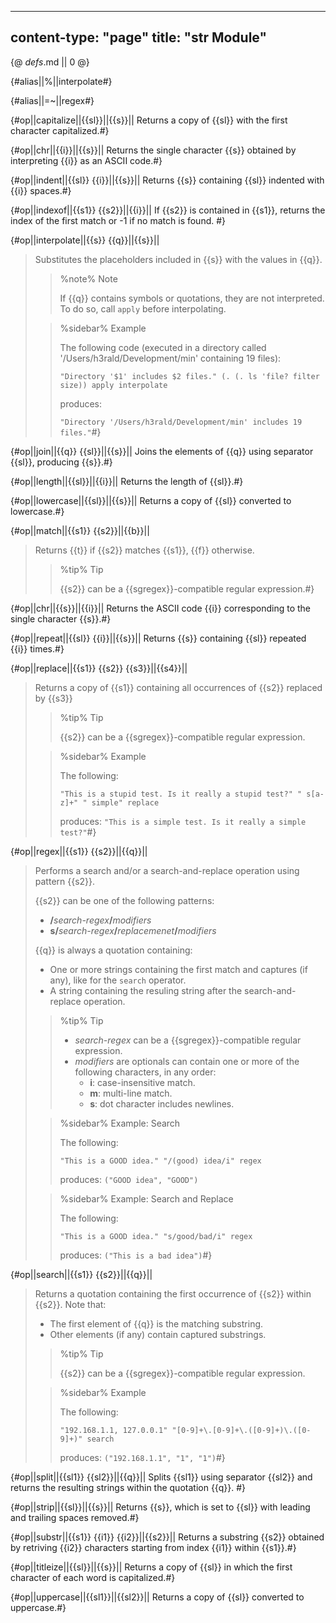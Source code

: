 -----
content-type: "page"
title: "str Module"
-----
{@ _defs_.md || 0 @}

{#alias||%||interpolate#}

{#alias||=~||regex#}

{#op||capitalize||{{sl}}||{{s}}||
Returns a copy of {{sl}} with the first character capitalized.#}

{#op||chr||{{i}}||{{s}}||
Returns the single character {{s}} obtained by interpreting {{i}} as an ASCII code.#}

{#op||indent||{{sl}} {{i}}||{{s}}||
Returns {{s}} containing {{sl}} indented with {{i}} spaces.#}

{#op||indexof||{{s1}} {{s2}}||{{i}}||
If {{s2}} is contained in {{s1}}, returns the index of the first match or -1 if no match is found. #}

{#op||interpolate||{{s}} {{q}}||{{s}}||
> Substitutes the placeholders included in {{s}} with the values in {{q}}.
> > %note%
> > Note
> > 
> > If {{q}} contains symbols or quotations, they are not interpreted. To do so, call `apply` before interpolating. 
> 
> > %sidebar%
> > Example
> >  
> > The following code (executed in a directory called '/Users/h3rald/Development/min' containing 19 files):
> > 
> > `"Directory '$1' includes $2 files." (. (. ls 'file? filter size)) apply interpolate`
> > 
> > produces:
> > 
> > `"Directory '/Users/h3rald/Development/min' includes 19 files."`#}

{#op||join||{{q}} {{sl}}||{{s}}||
Joins the elements of {{q}} using separator {{sl}}, producing {{s}}.#}

{#op||length||{{sl}}||{{i}}||
Returns the length of {{sl}}.#}

{#op||lowercase||{{sl}}||{{s}}||
Returns a copy of {{sl}} converted to lowercase.#}

{#op||match||{{s1}} {{s2}}||{{b}}||
> Returns {{t}} if {{s2}} matches {{s1}}, {{f}} otherwise.
> > %tip%
> > Tip
> > 
> > {{s2}} can be a {{sgregex}}-compatible regular expression.#}

{#op||chr||{{s}}||{{i}}||
Returns the ASCII code {{i}} corresponding to the single character {{s}}.#}

{#op||repeat||{{sl}} {{i}}||{{s}}||
Returns {{s}} containing {{sl}} repeated {{i}} times.#}

{#op||replace||{{s1}} {{s2}} {{s3}}||{{s4}}||
> Returns a copy of {{s1}} containing all occurrences of {{s2}} replaced by {{s3}}
> > %tip%
> > Tip
> > 
> > {{s2}} can be a {{sgregex}}-compatible regular expression.
> 
> > %sidebar%
> > Example
> > 
> > The following:
> > 
> > `"This is a stupid test. Is it really a stupid test?" " s[a-z]+" " simple" replace`
> > 
> > produces: `"This is a simple test. Is it really a simple test?"`#}

{#op||regex||{{s1}} {{s2}}||{{q}}||
> Performs a search and/or a search-and-replace operation using pattern {{s2}}.
> 
> {{s2}} can be one of the following patterns:
> 
>   * **/**_search-regex_**/**_modifiers_
>   * **s/**_search-regex_**/**_replacemenet_**/**_modifiers_
> 
> {{q}} is always a quotation containing:
> 
>   * One or more strings containing the first match and captures (if any), like for the `search` operator.
>   * A string containing the resuling string after the search-and-replace operation.
> 
> > %tip%
> > Tip
> > 
> > * _search-regex_ can be a {{sgregex}}-compatible regular expression.
> > * _modifiers_ are optionals can contain one or more of the following characters, in any order:
> >   * **i**: case-insensitive match.
> >   * **m**: multi-line match.
> >   * **s**: dot character includes newlines.
> 
> > %sidebar%
> > Example: Search
> > 
> > The following:
> > 
> > `"This is a GOOD idea." "/(good) idea/i" regex`
> > 
> > produces: `("GOOD idea", "GOOD")`
> 
> > %sidebar%
> > Example: Search and Replace
> > 
> > The following:
> > 
> > `"This is a GOOD idea." "s/good/bad/i" regex`
> > 
> > produces: `("This is a bad idea")`#}

{#op||search||{{s1}} {{s2}}||{{q}}||
> Returns a quotation containing the first occurrence of {{s2}} within {{s2}}. Note that:
> 
>   * The first element of {{q}} is the matching substring.
>   * Other elements (if any) contain captured substrings.
> 
> > %tip%
> > Tip
> > 
> > {{s2}} can be a {{sgregex}}-compatible regular expression.
> 
> > %sidebar%
> > Example
> > 
> > The following:
> > 
> > `"192.168.1.1, 127.0.0.1" "[0-9]+\.[0-9]+\.([0-9]+)\.([0-9]+)" search`
> > 
> > produces: `("192.168.1.1", "1", "1")`#}

{#op||split||{{sl1}} {{sl2}}||{{q}}||
Splits {{sl1}} using separator {{sl2}} and returns the resulting strings within the quotation {{q}}. #}

{#op||strip||{{sl}}||{{s}}||
Returns {{s}}, which is set to {{sl}} with leading and trailing spaces removed.#} 

{#op||substr||{{s1}} {{i1}} {{i2}}||{{s2}}||
Returns a substring {{s2}} obtained by retriving {{i2}} characters starting from index {{i1}} within {{s1}}.#}

{#op||titleize||{{sl}}||{{s}}||
Returns a copy of {{sl}} in which the first character of each word is capitalized.#}

{#op||uppercase||{{sl1}}||{{sl2}}||
Returns a copy of {{sl}} converted to uppercase.#}

